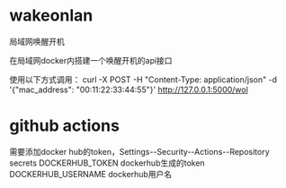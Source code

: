 # wakeonlan
局域网唤醒开机

在局域网docker内搭建一个唤醒开机的api接口

使用以下方式调用： curl -X POST -H "Content-Type: application/json" -d '{"mac_address": "00:11:22:33:44:55"}' http://127.0.0.1:5000/wol

# github actions
需要添加docker hub的token，Settings--Security--Actions--Repository secrets
DOCKERHUB_TOKEN dockerhub生成的token
DOCKERHUB_USERNAME dockerhub用户名

